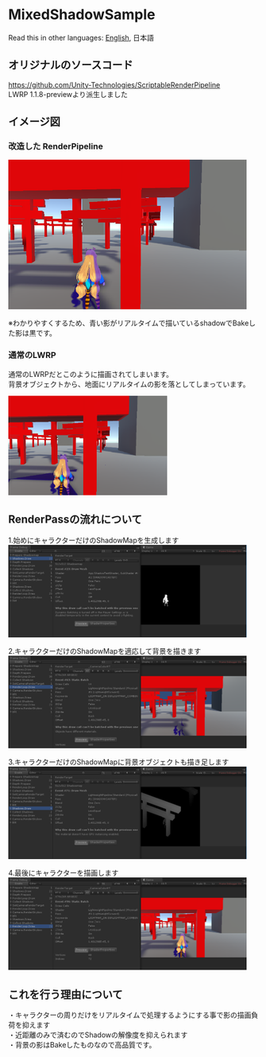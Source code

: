 # MixedShadowSample
Read this in other languages: [English](README.ja.md), 日本語 <br />


## オリジナルのソースコード
  https://github.com/Unity-Technologies/ScriptableRenderPipeline <br/>
  LWRP 1.1.8-previewより派生しました

## イメージ図

### 改造した RenderPipeline
<img src="docs/img/MixShadow.png" width="480px">

※わかりやすくするため、青い影がリアルタイムで描いているshadowでBakeした影は黒です。

### 通常のLWRP
通常のLWRPだとこのように描画されてしまいます。<br />
背景オブジェクトから、地面にリアルタイムの影を落としてしまっています。

<img src="docs/img/NG_Pattern1.png" width="320px">



## RenderPassの流れについて

1.始めにキャラクターだけのShadowMapを生成します<br />
<img src="docs/img/1st_step.png" width="480px" /> <br />

2.キャラクターだけのShadowMapを適応して背景を描きます<br />
<img src="docs/img/2nd_step.png" width="480px" /> <br />

3.キャラクターだけのShadowMapに背景オブジェクトも描き足します<br />
<img src="docs/img/3rd_step.png" width="480px" /> <br />

4.最後にキャラクターを描画します<br />
<img src="docs/img/4th_step.png" width="480px" /> <br />



## これを行う理由について
・キャラクターの周りだけをリアルタイムで処理するようにする事で影の描画負荷を抑えます<br/>
・近距離のみで済むのでShadowの解像度を抑えられます<br/>
・背景の影はBakeしたものなので高品質です。
